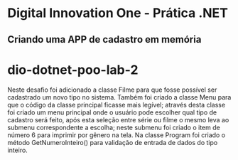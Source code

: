# Digital Innovation One - Prática .NET

## Criando uma APP de cadastro em memória
# dio-dotnet-poo-lab-2
Neste desafio foi adicionado a classe Filme para que fosse possível ser cadastrado um novo tipo no sistema. Também foi criado a classe Menu para que o código da classe principal ficasse mais legível; através desta classe foi criado um menu principal onde o usuário pode escolher qual tipo de cadastro será feito, após esta seleção entre série ou filme o mesmo leva ao submenu correspondente a escolha; neste submenu foi criado o item de número 6 para imprimir por gênero na tela. Na classe Program foi criado o método GetNumeroInteiro() para validação de entrada de dados do tipo inteiro.
